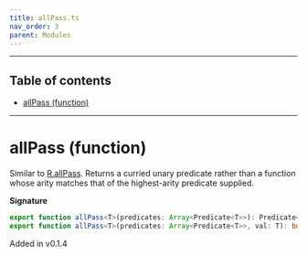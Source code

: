 ```yaml
---
title: allPass.ts
nav_order: 3
parent: Modules
---
```


---

<h2 class="text-delta">Table of contents</h2>

- [allPass (function)](#allpass-function)

---

# allPass (function)

Similar to [R.allPass](https://ramdajs.com/docs/#allPass). Returns a curried unary
predicate rather than a function whose arity matches that of the highest-arity predicate supplied.

**Signature**

```ts
export function allPass<T>(predicates: Array<Predicate<T>>): Predicate<T>;
export function allPass<T>(predicates: Array<Predicate<T>>, val: T): boolean; { ... }
```

Added in v0.1.4
